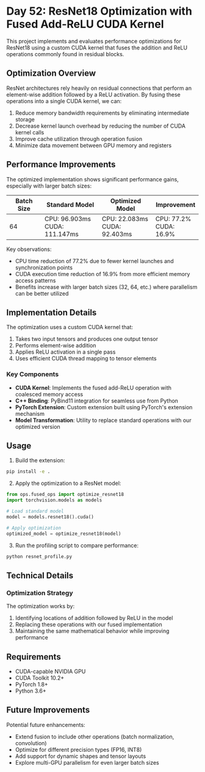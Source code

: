# Day 52: ResNet18 Optimization with Fused Add-ReLU CUDA Kernel

This project implements and evaluates performance optimizations for ResNet18 using a custom CUDA kernel that fuses the addition and ReLU operations commonly found in residual blocks.

## Optimization Overview

ResNet architectures rely heavily on residual connections that perform an element-wise addition followed by a ReLU activation. By fusing these operations into a single CUDA kernel, we can:

1. Reduce memory bandwidth requirements by eliminating intermediate storage
2. Decrease kernel launch overhead by reducing the number of CUDA kernel calls
3. Improve cache utilization through operation fusion
4. Minimize data movement between GPU memory and registers

## Performance Improvements

The optimized implementation shows significant performance gains, especially with larger batch sizes:

| Batch Size | Standard Model | Optimized Model | Improvement |
|------------|----------------|-----------------|-------------|
| 64         | CPU: 96.903ms<br>CUDA: 111.147ms | CPU: 22.083ms<br>CUDA: 92.403ms | CPU: 77.2%<br>CUDA: 16.9% |

Key observations:
- CPU time reduction of 77.2% due to fewer kernel launches and synchronization points
- CUDA execution time reduction of 16.9% from more efficient memory access patterns
- Benefits increase with larger batch sizes (32, 64, etc.) where parallelism can be better utilized

## Implementation Details

The optimization uses a custom CUDA kernel that:

1. Takes two input tensors and produces one output tensor
2. Performs element-wise addition
3. Applies ReLU activation in a single pass
4. Uses efficient CUDA thread mapping to tensor elements

### Key Components

- **CUDA Kernel**: Implements the fused add-ReLU operation with coalesced memory access
- **C++ Binding**: PyBind11 integration for seamless use from Python
- **PyTorch Extension**: Custom extension built using PyTorch's extension mechanism
- **Model Transformation**: Utility to replace standard operations with our optimized version

## Usage

1. Build the extension:
```bash
pip install -e .
```

2. Apply the optimization to a ResNet model:
```python
from ops.fused_ops import optimize_resnet18
import torchvision.models as models

# Load standard model
model = models.resnet18().cuda()

# Apply optimization
optimized_model = optimize_resnet18(model)
```

3. Run the profiling script to compare performance:
```bash
python resnet_profile.py
```

## Technical Details

### Optimization Strategy

The optimization works by:
1. Identifying locations of addition followed by ReLU in the model
2. Replacing these operations with our fused implementation
3. Maintaining the same mathematical behavior while improving performance

## Requirements

- CUDA-capable NVIDIA GPU
- CUDA Toolkit 10.2+
- PyTorch 1.8+
- Python 3.6+

## Future Improvements

Potential future enhancements:
- Extend fusion to include other operations (batch normalization, convolution)
- Optimize for different precision types (FP16, INT8)
- Add support for dynamic shapes and tensor layouts
- Explore multi-GPU parallelism for even larger batch sizes